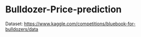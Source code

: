 # Bulldozer-Price-prediction

Dataset: https://www.kaggle.com/competitions/bluebook-for-bulldozers/data
